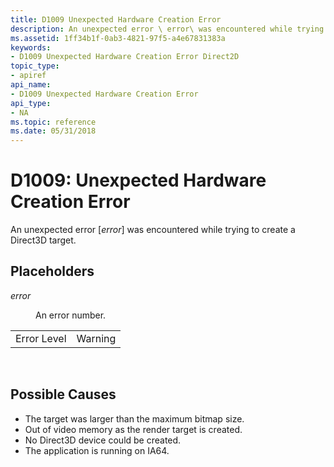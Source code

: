 ```yaml
---
title: D1009 Unexpected Hardware Creation Error
description: An unexpected error \ error\ was encountered while trying to create a Direct3D target.
ms.assetid: 1ff34b1f-0ab3-4821-97f5-a4e67831383a
keywords:
- D1009 Unexpected Hardware Creation Error Direct2D
topic_type:
- apiref
api_name:
- D1009 Unexpected Hardware Creation Error
api_type:
- NA
ms.topic: reference
ms.date: 05/31/2018
---
```


# D1009: Unexpected Hardware Creation Error

An unexpected error \[*error*\] was encountered while trying to create a Direct3D target.

## Placeholders

<dl> <dt>

<span id="error"></span><span id="ERROR"></span>*error*
</dt> <dd>

An error number.

</dd> </dl> 

|             |         |
|-------------|---------|
| Error Level | Warning |



 

## Possible Causes

-   The target was larger than the maximum bitmap size.
-   Out of video memory as the render target is created.
-   No Direct3D device could be created.
-   The application is running on IA64.

 

 




